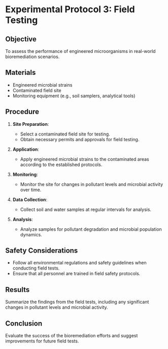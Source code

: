 # Experimental Protocol 3: Field Testing

## Objective

To assess the performance of engineered microorganisms in real-world bioremediation scenarios.

## Materials

- Engineered microbial strains
- Contaminated field site
- Monitoring equipment (e.g., soil samplers, analytical tools)

## Procedure

1. **Site Preparation**:
   - Select a contaminated field site for testing.
   - Obtain necessary permits and approvals for field testing.

2. **Application**:
   - Apply engineered microbial strains to the contaminated areas according to the established protocols.

3. **Monitoring**:
   - Monitor the site for changes in pollutant levels and microbial activity over time.

4. **Data Collection**:
   - Collect soil and water samples at regular intervals for analysis.

5. **Analysis**:
   - Analyze samples for pollutant degradation and microbial population dynamics.

## Safety Considerations

- Follow all environmental regulations and safety guidelines when conducting field tests.
- Ensure that all personnel are trained in field safety protocols.

## Results

Summarize the findings from the field tests, including any significant changes in pollutant levels and microbial activity.

## Conclusion

Evaluate the success of the bioremediation efforts and suggest improvements for future field tests.
